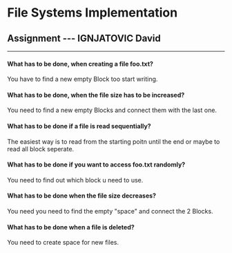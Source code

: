 # File Systems Implementation

## Assignment --- IGNJATOVIC David

<hr>

#### What has to be done, when creating a file foo.txt?

You have to find a new empty Block too start writing.

#### What has to be done, when the file size has to be increased?

You need to find a new empty Blocks and connect them with the last one.

#### What has to be done if a file is read sequentially?

The easiest way is to read from the starting poitn until the end or maybe to read all block seperate.

#### What has to be done if you want to access foo.txt randomly?

You need to find out which block u need to use.

#### What has to be done when the file size decreases?

You need you need to find the empty "space" and connect the 2 Blocks.

#### What has to be done when a file is deleted?

You need to create space for new files.

